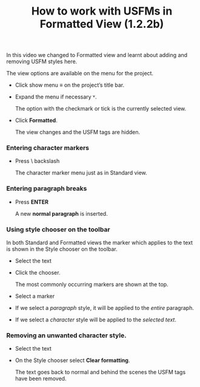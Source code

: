 ﻿---
title: How to work with USFMs  in Formatted View (1.2.2b)
---
In this video we changed to Formatted view and learnt about adding and removing USFM styles here.

The view options are available on the menu for the project.

- Click show menu **≡** on the project’s title bar.
- Expand the menu if necessary ˅.

    The option with the checkmark or tick is the currently selected view.

- Click **Formatted**.

    The view changes and the USFM tags are hidden.

### Entering character markers

- Press \\ backslash

    The character marker menu just as in Standard view.

### Entering paragraph breaks

- Press **ENTER**

    A new **normal paragraph** is inserted.

### Using style chooser on the toolbar

In both Standard and Formatted views the marker which applies to the text is shown in the Style chooser on the toolbar.

- Select the text
- Click the chooser.

    The most commonly occurring markers are shown at the top.

- Select a marker
- If we select a *paragraph* style, it will be applied to the *entire* paragraph.
- If we select a *character* style will be applied to the *selected text*.

### Removing an unwanted character style.

- Select the text
- On the Style chooser select **Clear formatting**.

    The text goes back to normal and behind the scenes the USFM tags have been removed.

